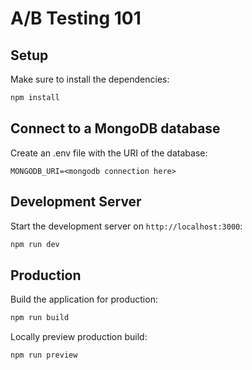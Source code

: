 # A/B Testing 101

## Setup

Make sure to install the dependencies:

```bash
npm install
```

## Connect to a MongoDB database

Create an .env file with the URI of the database:

```
MONGODB_URI=<mongodb connection here>
```

## Development Server

Start the development server on `http://localhost:3000`:

```bash
npm run dev
```

## Production

Build the application for production:

```bash
npm run build
```

Locally preview production build:

```bash
npm run preview
```
